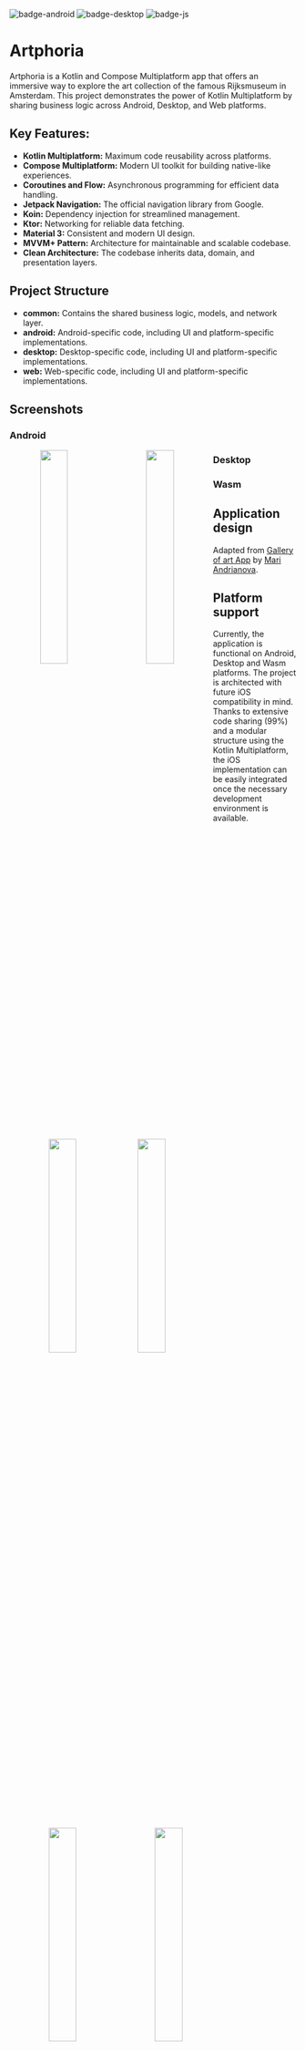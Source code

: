 ![badge-android](http://img.shields.io/badge/platform-android-6EDB8D.svg?style=flat)
![badge-desktop](http://img.shields.io/badge/platform-desktop-DB413D.svg?style=flat)
![badge-js](http://img.shields.io/badge/platform-web-FDD835.svg?style=flat)

# Artphoria

Artphoria is a Kotlin and Compose Multiplatform app that offers an immersive way to explore the art
collection of the famous Rijksmuseum in Amsterdam. This project demonstrates the power of Kotlin
Multiplatform by sharing business logic across Android, Desktop, and Web platforms.

## Key Features:

- **Kotlin Multiplatform:** Maximum code reusability across platforms.
- **Compose Multiplatform:** Modern UI toolkit for building native-like experiences.
- **Coroutines and Flow:** Asynchronous programming for efficient data handling.
- **Jetpack Navigation:** The official navigation library from Google.
- **Koin:** Dependency injection for streamlined management.
- **Ktor:** Networking for reliable data fetching.
- **Material 3:** Consistent and modern UI design.
- **MVVM+ Pattern:** Architecture for maintainable and scalable codebase.
- **Clean Architecture:** The codebase inherits data, domain, and presentation layers.

## Project Structure

- **common:** Contains the shared business logic, models, and network layer.
- **android:** Android-specific code, including UI and platform-specific implementations.
- **desktop:** Desktop-specific code, including UI and platform-specific implementations.
- **web:** Web-specific code, including UI and platform-specific implementations.

## Screenshots

### Android

<div align="center">
  <img style="float: left; margin-right: 15px;" src="https://github.com/user-attachments/assets/7d5c9d12-c8d2-45c0-897a-1992e320f18c" width="31%">
  <img style="float: left; margin-left: 15px; margin-right: 15px;" src="https://github.com/user-attachments/assets/10e72c61-1b23-4f58-90c4-169be46cab14" width="31%">
  <img style="float: left; margin-left: 15px;" src="https://github.com/user-attachments/assets/4dff5135-de8a-47c0-b8be-0a5453aec84d" width="31%">
</div>
<div align="center">
  <img style="float: left; margin-right: 15px;" src="https://github.com/user-attachments/assets/8ef969a3-a054-40e1-94a1-36f96ff54360" width="31%">
  <img style="float: left; margin-left: 15px; margin-right: 15px;" src="https://github.com/user-attachments/assets/7b8210c4-4b33-4992-a00e-3073d7737104" width="31%">
  <img style="float: left; margin-left: 15px;" src="https://github.com/user-attachments/assets/a1fb56f5-b16a-42a3-b8f1-4fb1f4c954ac" width="31%">
</div>

### Desktop

<div align="center">
  <img style="float: left; margin-right: 15px;" src="https://github.com/user-attachments/assets/33b32157-4040-45ad-9a23-70ed212fe8fa" width="100%">
</div>

### Wasm

<div align="center">
  <img style="float: left; margin-right: 15px;" src="https://github.com/user-attachments/assets/029a1298-f47d-48e2-b96a-98e5d0125d63" width="100%">
</div>

## Application design

Adapted from [Gallery of art App](https://dribbble.com/shots/20446337-Gallery-of-art-App)
by [Mari Andrianova](https://dribbble.com/ar_mour/).

## Platform support

Currently, the application is functional on Android, Desktop and Wasm platforms. The project is
architected with future iOS compatibility in mind. Thanks to extensive code sharing (99%) and a
modular structure using the Kotlin Multiplatform, the iOS implementation can be easily integrated
once the necessary development environment is available.